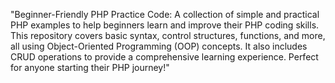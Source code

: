 "Beginner-Friendly PHP Practice Code: A collection of simple and practical PHP examples to help beginners learn and improve their PHP coding skills. This repository covers basic syntax, control structures, functions, and more, all using Object-Oriented Programming (OOP) concepts. It also includes CRUD operations to provide a comprehensive learning experience. Perfect for anyone starting their PHP journey!"
